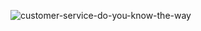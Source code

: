 ![customer-service-do-you-know-the-way](https://user-images.githubusercontent.com/85386771/161103157-26867780-d375-40f5-a176-028715285c94.gif)

